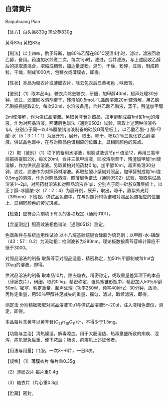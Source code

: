 ## 白蒲黄片

Baipuhuang Pian

【处方】白头翁830g 蒲公英830g

黄芩83g 黄柏83g

【制法】以上四味，酌予碎断，加80％乙醇在80℃浸渍4小时，滤过，滤液回收乙醇，备用。药渣加水煎煮二次，每次1小时，滤过，合并滤液，与上述回收乙醇后的提取液混合，浓缩成稠膏，加适量淀粉，混匀，干燥，粉碎，过筛，制成颗粒，干燥，制成1000片，包糖衣或薄膜衣，即得。

【性状】本品为糖衣片或薄膜衣片，除去包衣后显黄褐色；味微苦。

【鉴别】（1）取本品4g，糖衣片除去糖衣，研细，加甲醇40ml，超声处理30分钟，滤过，滤液回收溶剂至干，残渣加0.5mol／L盐酸溶液20ml使溶解，用乙酸乙酯振摇提取2次，每次20ml，水溶液备用，合并乙酸乙酯液，蒸干，残渣加甲醇

2ml使溶解，作为供试品溶液。另取黄芩苷对照品，加甲醇制成每1ml含1mg的溶液，作为对照品溶液。照薄层色谱法（通则0502）试验，吸取上述两种溶液各1μl，分别点于同一以4％醋酸钠溶液制备的硅胶G薄层板上，以乙酸乙酯-丁酮-甲酸-水（5：3：1：1）为展开剂，展开，取出，晾干，喷以2％三氯化铁乙醇溶液。供试品色谱中，在与对照品色谱相应的位置上，显相同颜色的斑点。

（2）取〔鉴别〕（1）项下的备用水溶液，用氨试液调节pH 值至12，再用三氯甲烷振摇提取2次，每次20ml，合并三氯甲烷液，回收溶剂至干，残渣加甲醇1ml使溶解，作为供试品溶液。另取黄柏对照药材0.1g，加甲醇10ml，超声处理30分钟，滤过，滤液作为对照药材溶液。再取盐酸小檗碱对照品，加甲醇制成每1ml含0.5mg的溶液，作为对照品溶液。照薄层色谱法（通则0502）试验，吸取供试品溶液1～2μl，对照药材溶液和对照品溶液各1μl，分别点于同一硅胶G薄层板上，以正丁醇-冰醋酸-水（7：2：4）为展开剂，展开，取出，晾干，置紫外光灯（365nm）下检视。供试品色谱中，在与对照药材色谱和对照品色谱相应的位置上，显相同颜色的荧光斑点。

【检查】应符合片剂项下有关的各项规定（通则0101）。

【含量测定】照高效液相色谱法（通则0512）测定。

色谱条件与系统适用性试验 以十八烷基硅烷键合硅胶为填充剂；以甲醇-水-磷酸（43：57：0.2）为流动相；检测波长为280nm。理论板数按黄芩苷峰计算应不低于3000。

对照品溶液的制备 取黄芩苷对照品适量，精密称定，加50％甲醇制成每1ml含20μg的溶液，即得。

供试品溶液的制备 取本品10片，除去糖衣，精密称定，或取重量差异项下的本品（薄膜衣片），研细，取约0.5g，精密称定，置具塞锥形瓶中，精密加入50％甲醇50ml，密塞，称定重量，超声处理（功率250W，频率40kHz）30分钟，放冷，再称定重量，用50％甲醇补足减失的重量，摇匀，滤过，取续滤液，即得。

测定法 分别精密吸取对照品溶液10μ1与供试品溶液5～20μl，注入液相色谱仪，测定，即得。

本品每片含黄芩以黄芩苷$( C _ { 2 1 } H _ { 1 8 } O _ { 1 1 } )$计，不得少于1.5mg。

【功能与主治】清热燥湿，解毒凉血。用于大肠湿热、热毒壅盛所致的痢疾、泄泻，症见里急后重、便下脓血；肠炎、痢疾见上述证候者。

【用法与用量】口服。一次3～6片，一日3次。

【规格】（1）薄膜衣片 每片重0.35g

（2）薄膜衣片 每片重0.4g

（3）糖衣片（片心重0.3g）

【贮藏】密封。